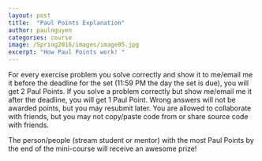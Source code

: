 ```yaml
---
layout: post
title:  "Paul Points Explanation"
author: paulnguyen
categories: course
image: /Spring2016/images/image05.jpg
excerpt: "How Paul Points work! "
---
```


For every exercise problem you solve correctly and show it to me/email me it before the deadline for the set (11:59 PM the day the set is due), you will get 2 Paul Points. If you solve a problem correctly but show me/email me it after the deadline, you will get 1 Paul Point. Wrong answers will not be awarded points, but you may resubmit later. You are allowed to collaborate with friends, but you may not copy/paste code from or share source code with friends.

The person/people (stream student or mentor) with the most Paul Points by the end of the mini-course will receive an awesome prize!
